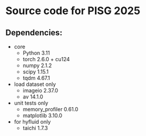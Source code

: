 # Source code for PISG 2025

## Dependencies:

- core
  - Python 3.11
  - torch 2.6.0 + cu124
  - numpy 2.1.2
  - scipy 1.15.1
  - tqdm 4.67.1
- load dataset only
  - imageio 2.37.0
  - av 14.1.0
- unit tests only
  - memory_profiler 0.61.0
  - matplotlib 3.10.0
- for hyfluid only
  - taichi 1.7.3